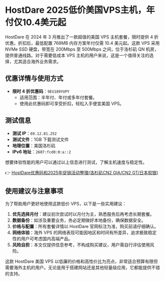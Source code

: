 # HostDare 2025低价美国VPS主机，年付仅10.4美元起

HostDare 在 2024 年 3 月推出了一款超值的美国 VPS 主机套餐，限时提供 4 折优惠。折扣后，最低配置 768MB 内存方案年付仅需 10.4 美元起。这款 VPS 采用 NVMe SSD 硬盘，带宽在 200Mbps 至 500Mbps 之间，位于洛杉矶 QN 机房，提供普通线路。对于需要低成本 VPS 主机的用户来说，这是一个值得关注的选择，尤其适合海外业务需求。

## 优惠详情与使用方式

- **限时 4 折优惠码**：`9EU189YUPY`  
  - 适用范围：半年付、年付或多年付套餐。  
  - 使用此优惠码即可享受折扣，轻松入手便宜美国 VPS。

## 测试信息

- **测试 IP**：`69.12.81.252`  
- **测试文件**：1GB 下载测试文件  
- **地理位置**：美国洛杉矶  
- **IPv6 地址**：`2607:fcd0:0:a::2`

想要体验性能的用户可以通过以上信息进行测试，了解主机速度与稳定性。

👉 [HostDare优惠码和2025年促销活动整理(洛杉矶CN2 GIA/CN2 GT/日本软银)](https://bit.ly/hostdare)

## 使用建议与注意事项

为了帮助用户更好地使用这款低价 VPS，以下是一些实用建议：

1. **优先选择月付**：建议初次尝试时以月付为主，熟悉服务后再考虑长期套餐。  
2. **数据备份**：如涉及重要业务，务必定期做好本地备份，确保数据安全。  
3. **价格与配置**：所有套餐详情以 HostDare 官网标注为准，购买前请仔细确认。  
4. **网络体验**：海外 VPS 的网络表现可能因地区和时间有所差异，追求极致稳定性的用户可考虑国内高端产品。  
5. **风险自担**：本文仅提供信息参考，不构成购买建议，用户需自行评估使用风险。

这款 HostDare 美国 VPS 以低廉的价格和高性价比为亮点，非常适合预算有限但需要海外主机的用户。无论是用于搭建网站还是其他轻量级应用，它都能提供不错的支持。